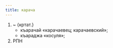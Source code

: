 ```yaml
---
title: карача
---
```


1. ~ {кртат.}
    * къарачай «карачаевец; карачаевский»;
    * къараджа «косуля»;
2. РПН

